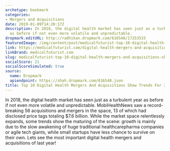 ```yaml
---
archetype: bookmark
categories:
- Mergers and Acquisitions
date: 2019-01-09T14:20:17Z
description: In 2018, the digital health market has seen just as a turbulent year
  as before if not even more volatile and unpredictable.
dropmark.editURL: http://radhikan.dropmark.com/616548/17253533
featuredImage: /img/content/post/medicalfuturist-top-10-digital-health-mergers-and-acquisitions-show-trends-for-2019.JPG
link: https://medicalfuturist.com/digital-health-mergers-and-acquisitions-2018
linkBrand: medicalfuturist.com
slug: medicalfuturist-top-10-digital-health-mergers-and-acquisitions-show-trends-for-2019
socialScore: 21
socialScoreSimulated: true
source:
  name: Dropmark
  apiendpoint: https://shah.dropmark.com/616548.json
title: Top 10 Digital Health Mergers And Acquisitions Show Trends For 2019
---
```

In 2018, the digital health market has seen just as a turbulent year as before if not even more volatile and unpredictable. MobiHealthNews saw a record-breaking 56 acquisitions and mergers in the space, 13 of which had disclosed price tags totaling $7.6 billion. While the market space relentlessly expands, some trends show the maturing of the scene: growth is mainly due to the slow awakening of huge traditional healthcarepharma companies or agile tech giants, while small startups have less chance to survive on their own. Lets see the most important digital health mergers and acquisitions of last year!

